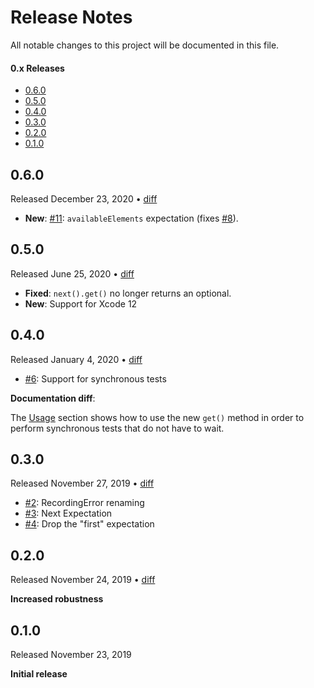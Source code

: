 Release Notes
=============

All notable changes to this project will be documented in this file.

#### 0.x Releases

- [0.6.0](#060)
- [0.5.0](#050)
- [0.4.0](#040)
- [0.3.0](#030)
- [0.2.0](#020)
- [0.1.0](#010)

## 0.6.0

Released December 23, 2020 &bull; [diff](https://github.com/groue/CombineExpectations/compare/v0.5.0...v0.6.0)

- **New**: [#11](https://github.com/groue/CombineExpectations/pull/11): `availableElements` expectation (fixes [#8](https://github.com/groue/CombineExpectations/issues/8)).

## 0.5.0

Released June 25, 2020 &bull; [diff](https://github.com/groue/CombineExpectations/compare/v0.4.0...v0.5.0)

- **Fixed**: `next().get()` no longer returns an optional.
- **New**: Support for Xcode 12

## 0.4.0

Released January 4, 2020 &bull; [diff](https://github.com/groue/CombineExpectations/compare/v0.3.0...v0.4.0)

- [#6](https://github.com/groue/CombineExpectations/pull/6): Support for synchronous tests

**Documentation diff**:

The [Usage] section shows how to use the new `get()` method in order to perform synchronous tests that do not have to wait.


## 0.3.0

Released November 27, 2019 &bull; [diff](https://github.com/groue/CombineExpectations/compare/v0.2.0...v0.3.0)

- [#2](https://github.com/groue/CombineExpectations/pull/2): RecordingError renaming
- [#3](https://github.com/groue/CombineExpectations/pull/3): Next Expectation
- [#4](https://github.com/groue/CombineExpectations/pull/4): Drop the "first" expectation


## 0.2.0

Released November 24, 2019 &bull; [diff](https://github.com/groue/CombineExpectations/compare/v0.1.0...v0.2.0)

**Increased robustness**

## 0.1.0

Released November 23, 2019

**Initial release**

[Usage]: README.md#usage
